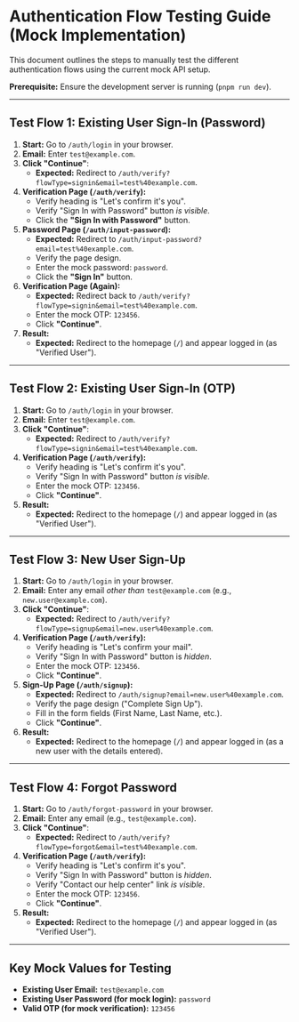 # Authentication Flow Testing Guide (Mock Implementation)

This document outlines the steps to manually test the different authentication flows using the current mock API setup.

**Prerequisite:** Ensure the development server is running (`pnpm run dev`).

---

## Test Flow 1: Existing User Sign-In (Password)

1.  **Start:** Go to `/auth/login` in your browser.
2.  **Email:** Enter `test@example.com`.
3.  **Click "Continue"**:
    *   **Expected:** Redirect to `/auth/verify?flowType=signin&email=test%40example.com`.
4.  **Verification Page (`/auth/verify`):**
    *   Verify heading is "Let's confirm it's you".
    *   Verify "Sign In with Password" button *is visible*.
    *   Click the **"Sign In with Password"** button.
5.  **Password Page (`/auth/input-password`):**
    *   **Expected:** Redirect to `/auth/input-password?email=test%40example.com`.
    *   Verify the page design.
    *   Enter the mock password: `password`.
    *   Click the **"Sign In"** button.
6.  **Verification Page (Again):**
    *   **Expected:** Redirect back to `/auth/verify?flowType=signin&email=test%40example.com`.
    *   Enter the mock OTP: `123456`.
    *   Click **"Continue"**.
7.  **Result:**
    *   **Expected:** Redirect to the homepage (`/`) and appear logged in (as "Verified User").

---

## Test Flow 2: Existing User Sign-In (OTP)

1.  **Start:** Go to `/auth/login` in your browser.
2.  **Email:** Enter `test@example.com`.
3.  **Click "Continue"**:
    *   **Expected:** Redirect to `/auth/verify?flowType=signin&email=test%40example.com`.
4.  **Verification Page (`/auth/verify`):**
    *   Verify heading is "Let's confirm it's you".
    *   Verify "Sign In with Password" button *is visible*.
    *   Enter the mock OTP: `123456`.
    *   Click **"Continue"**.
5.  **Result:**
    *   **Expected:** Redirect to the homepage (`/`) and appear logged in (as "Verified User").

---

## Test Flow 3: New User Sign-Up

1.  **Start:** Go to `/auth/login` in your browser.
2.  **Email:** Enter any email *other than* `test@example.com` (e.g., `new.user@example.com`).
3.  **Click "Continue"**:
    *   **Expected:** Redirect to `/auth/verify?flowType=signup&email=new.user%40example.com`.
4.  **Verification Page (`/auth/verify`):**
    *   Verify heading is "Let's confirm your mail".
    *   Verify "Sign In with Password" button is *hidden*.
    *   Enter the mock OTP: `123456`.
    *   Click **"Continue"**.
5.  **Sign-Up Page (`/auth/signup`):**
    *   **Expected:** Redirect to `/auth/signup?email=new.user%40example.com`.
    *   Verify the page design ("Complete Sign Up").
    *   Fill in the form fields (First Name, Last Name, etc.).
    *   Click **"Continue"**.
6.  **Result:**
    *   **Expected:** Redirect to the homepage (`/`) and appear logged in (as a new user with the details entered).

---

## Test Flow 4: Forgot Password

1.  **Start:** Go to `/auth/forgot-password` in your browser.
2.  **Email:** Enter any email (e.g., `test@example.com`).
3.  **Click "Continue"**:
    *   **Expected:** Redirect to `/auth/verify?flowType=forgot&email=test%40example.com`.
4.  **Verification Page (`/auth/verify`):**
    *   Verify heading is "Let's confirm it's you".
    *   Verify "Sign In with Password" button is *hidden*.
    *   Verify "Contact our help center" link *is visible*.
    *   Enter the mock OTP: `123456`.
    *   Click **"Continue"**.
5.  **Result:**
    *   **Expected:** Redirect to the homepage (`/`) and appear logged in (as "Verified User").

---

## Key Mock Values for Testing

*   **Existing User Email:** `test@example.com`
*   **Existing User Password (for mock login):** `password`
*   **Valid OTP (for mock verification):** `123456`
